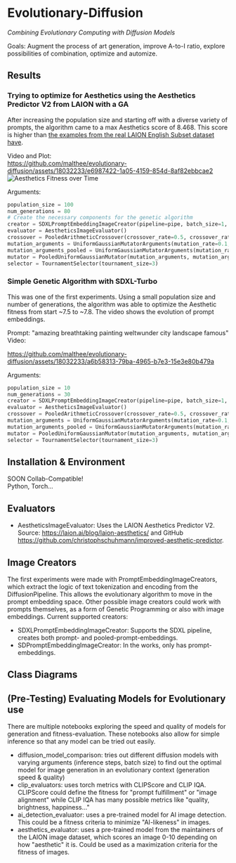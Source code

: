 # Evolutionary-Diffusion
*Combining Evolutionary Computing with Diffusion Models*

Goals: Augment the process of art generation, improve A-to-I ratio, explore possibilities of combination, optimize and automize.

## Results 
### Trying to optimize for Aesthetics using the Aesthetics Predictor V2 from LAION with a GA
After increasing the population size and starting off with a diverse variety of prompts, the algorithm came to a max Aesthetics score of 8.468.
This score is higher than [the examples from the real LAION English Subset dataset have](http://captions.christoph-schuhmann.de/aesthetic_viz_laion_sac+logos+ava1-l14-linearMSE-en-2.37B.html).

Video and Plot:  
https://github.com/malthee/evolutionary-diffusion/assets/18032233/e6987422-1a05-4159-854d-8af82ebbcae2
![Aesthetics Fitness over Time](https://github.com/malthee/evolutionary-diffusion/assets/18032233/6e53e76b-95e6-499a-ab57-5770042c7266)

Arguments:  
```python
population_size = 100
num_generations = 80
# Create the necessary components for the genetic algorithm
creator = SDXLPromptEmbeddingImageCreator(pipeline=pipe, batch_size=1, inference_steps=3)
evaluator = AestheticsImageEvaluator()  
crossover = PooledArithmeticCrossover(crossover_rate=0.5, crossover_rate_pooled=0.5)
mutation_arguments = UniformGaussianMutatorArguments(mutation_rate=0.1, mutation_strength=3, clamp_range=(-900, 900))
mutation_arguments_pooled = UniformGaussianMutatorArguments(mutation_rate=0.1, mutation_strength=0.5, clamp_range=(-8, 8))
mutator = PooledUniformGaussianMutator(mutation_arguments, mutation_arguments_pooled)
selector = TournamentSelector(tournament_size=3)
```

### Simple Genetic Algorithm with SDXL-Turbo 
This was one of the first experiments. Using a small population size and number of generations, the algorithm was able to optimize the Aesthetic fitness from
start ~7.5 to ~7.8. The video shows the evolution of prompt embeddings.

Prompt: "amazing breathtaking painting weltwunder city landscape famous"  
Video:   

https://github.com/malthee/evolutionary-diffusion/assets/18032233/a6b58313-79ba-4965-b7e3-15e3e80b479a


Arguments: 
```python
population_size = 10
num_generations = 30 
creator = SDXLPromptEmbeddingImageCreator(pipeline=pipe, batch_size=1, inference_steps=3)
evaluator = AestheticsImageEvaluator()  
crossover = PooledArithmeticCrossover(crossover_rate=0.5, crossover_rate_pooled=0.5)
mutation_arguments = UniformGaussianMutatorArguments(mutation_rate=0.1, mutation_strength=3, clamp_range=(-900, 900))
mutation_arguments_pooled = UniformGaussianMutatorArguments(mutation_rate=0.1, mutation_strength=0.5, clamp_range=(-8, 8))
mutator = PooledUniformGaussianMutator(mutation_arguments, mutation_arguments_pooled)
selector = TournamentSelector(tournament_size=3)
```

## Installation & Environment
SOON Collab-Compatible!  
Python, Torch...

## Evaluators
* AestheticsImageEvaluator: Uses the LAION Aesthetics Predictor V2. Source: https://laion.ai/blog/laion-aesthetics/ and GitHub https://github.com/christophschuhmann/improved-aesthetic-predictor. 

## Image Creators
The first experiments were made with PromptEmbeddingImageCreators, which extract the 
logic of text tokenization and encoding from the DiffusionPipeline. This allows
the evolutionary algorithm to move in the prompt embedding space. Other possible 
image creators could work with prompts themselves, as a form of Genetic Programming or also
with image embeddings. Current supported creators:
* SDXLPromptEmbeddingImageCreator: Supports the SDXL pipeline, creates both prompt- and pooled-prompt-embeddings.
* SDPromptEmbeddingImageCreator: In the works, only has prompt-embeddings.

## Class Diagrams


## (Pre-Testing) Evaluating Models for Evolutionary use
There are multiple notebooks exploring the speed and quality of models for generation and fitness-evaluation. 
These notebooks also allow for simple inference so that any model can be tried out easily.

* diffusion_model_comparison: tries out different diffusion models with varying arguments (inference steps, batch size) to find out the optimal model for image generation in an evolutionary context (generation speed & quality)
* clip_evaluators: uses torch metrics with CLIPScore and CLIP IQA. CLIPScore could define the fitness for "prompt fulfillment" or "image alignment" while CLIP IQA has many possible metrics like "quality, brightness, happiness..."
* ai_detection_evaluator: uses a pre-trained model for AI image detection. This could be a fitness criteria to minimize "AI-likeness" in images.
* aesthetics_evaluator: uses a pre-trained model from the maintainers of the LAION image dataset, which scores an image 0-10 depending on how "aesthetic" it is. Could be used as a maximization criteria for the fitness of images.



